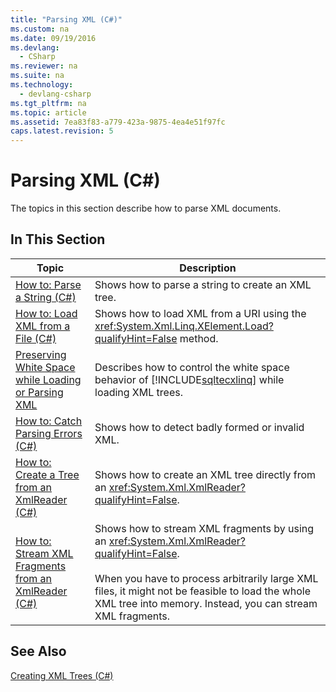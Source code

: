 ```yaml
---
title: "Parsing XML (C#)"
ms.custom: na
ms.date: 09/19/2016
ms.devlang: 
  - CSharp
ms.reviewer: na
ms.suite: na
ms.technology: 
  - devlang-csharp
ms.tgt_pltfrm: na
ms.topic: article
ms.assetid: 7ea83f83-a779-423a-9875-4ea4e51f97fc
caps.latest.revision: 5
---
```

# Parsing XML (C#)
The topics in this section describe how to parse XML documents.  
  
## In This Section  
  
|Topic|Description|  
|-----------|-----------------|  
|[How to: Parse a String (C#)](../vs140/How-to--Parse-a-String--C#-.md)|Shows how to parse a string to create an XML tree.|  
|[How to: Load XML from a File (C#)](../vs140/How-to--Load-XML-from-a-File--C#-.md)|Shows how to load XML from a URI using the <xref:System.Xml.Linq.XElement.Load?qualifyHint=False> method.|  
|[Preserving White Space while Loading or Parsing XML](../vs140/Preserving-White-Space-while-Loading-or-Parsing-XML1.md)|Describes how to control the white space behavior of [!INCLUDE[sqltecxlinq](../vs140/includes/sqltecxlinq_md.md)] while loading XML trees.|  
|[How to: Catch Parsing Errors (C#)](../vs140/How-to--Catch-Parsing-Errors--C#-.md)|Shows how to detect badly formed or invalid XML.|  
|[How to: Create a Tree from an XmlReader (C#)](../vs140/How-to--Create-a-Tree-from-an-XmlReader--C#-.md)|Shows how to create an XML tree directly from an <xref:System.Xml.XmlReader?qualifyHint=False>.|  
|[How to: Stream XML Fragments from an XmlReader (C#)](../Topic/How%20to:%20Stream%20XML%20Fragments%20from%20an%20XmlReader%20\(C%23\).md)|Shows how to stream XML fragments by using an <xref:System.Xml.XmlReader?qualifyHint=False>.<br /><br /> When you have to process arbitrarily large XML files, it might not be feasible to load the whole XML tree into memory. Instead, you can stream XML fragments.|  
  
## See Also  
 [Creating XML Trees (C#)](../Topic/Creating%20XML%20Trees%20\(C%23\).md)